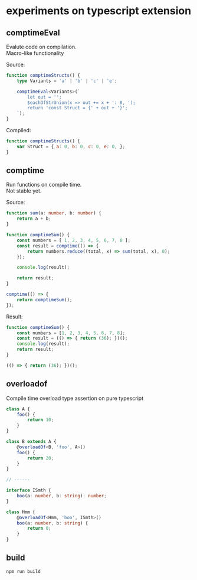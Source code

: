 # experiments on typescript extension

## comptimeEval

Evalute code on compilation.  
Macro-like functionality

Source:

```ts
function comptimeStructs() {
    type Variants = 'a' | 'b' | 'c' | 'e';

    comptimeEval<Variants>(`
        let out = '';
        $eachOfStrUnion(x => out += x + ': 0, ');
        return 'const Struct = {' + out + '}';
    `);
}
```

Compiled:

```js
function comptimeStructs() {
    var Struct = { a: 0, b: 0, c: 0, e: 0, };
}
```

## comptime

Run functions on compile time.  
Not stable yet.

Source:
```ts
function sum(a: number, b: number) {
    return a + b;
}

function comptimeSum() {
    const numbers = [ 1, 2, 3, 4, 5, 6, 7, 8 ];
    const result = comptime(() => {
        return numbers.reduce((total, x) => sum(total, x), 0);
    });

    console.log(result);

    return result;
}

comptime(() => {
    return comptimeSum();
});
```

Result:
```js
function comptimeSum() {
    const numbers = [1, 2, 3, 4, 5, 6, 7, 8];
    const result = (() => { return (36); })();
    console.log(result);
    return result;
}

(() => { return (36); })();
```

## overloadof

Compile time overload type assertion on pure typescript

```ts
class A {
    foo() {
        return 10;
    }
}

class B extends A {
    @overloadOf<B, 'foo', A>()
    foo() {
        return 20;
    }
}

// ------

interface ISmth {
    boo(a: number, b: string): number;
}

class Hmm {
    @overloadOf<Hmm, 'boo', ISmth>()
    boo(a: number, b: string) {
        return 0;
    }
}
```

## build

```
npm run build
```
